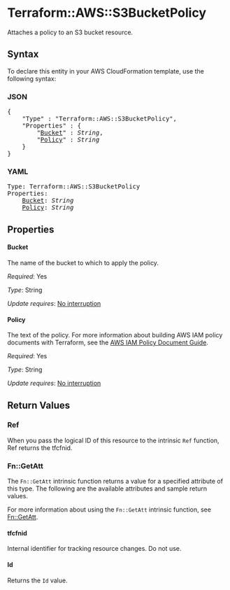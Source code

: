 # Terraform::AWS::S3BucketPolicy

Attaches a policy to an S3 bucket resource.

## Syntax

To declare this entity in your AWS CloudFormation template, use the following syntax:

### JSON

<pre>
{
    "Type" : "Terraform::AWS::S3BucketPolicy",
    "Properties" : {
        "<a href="#bucket" title="Bucket">Bucket</a>" : <i>String</i>,
        "<a href="#policy" title="Policy">Policy</a>" : <i>String</i>
    }
}
</pre>

### YAML

<pre>
Type: Terraform::AWS::S3BucketPolicy
Properties:
    <a href="#bucket" title="Bucket">Bucket</a>: <i>String</i>
    <a href="#policy" title="Policy">Policy</a>: <i>String</i>
</pre>

## Properties

#### Bucket

The name of the bucket to which to apply the policy.

_Required_: Yes

_Type_: String

_Update requires_: [No interruption](https://docs.aws.amazon.com/AWSCloudFormation/latest/UserGuide/using-cfn-updating-stacks-update-behaviors.html#update-no-interrupt)

#### Policy

The text of the policy. For more information about building AWS IAM policy documents with Terraform, see the [AWS IAM Policy Document Guide](https://learn.hashicorp.com/terraform/aws/iam-policy).

_Required_: Yes

_Type_: String

_Update requires_: [No interruption](https://docs.aws.amazon.com/AWSCloudFormation/latest/UserGuide/using-cfn-updating-stacks-update-behaviors.html#update-no-interrupt)

## Return Values

### Ref

When you pass the logical ID of this resource to the intrinsic `Ref` function, Ref returns the tfcfnid.

### Fn::GetAtt

The `Fn::GetAtt` intrinsic function returns a value for a specified attribute of this type. The following are the available attributes and sample return values.

For more information about using the `Fn::GetAtt` intrinsic function, see [Fn::GetAtt](https://docs.aws.amazon.com/AWSCloudFormation/latest/UserGuide/intrinsic-function-reference-getatt.html).

#### tfcfnid

Internal identifier for tracking resource changes. Do not use.

#### Id

Returns the <code>Id</code> value.


